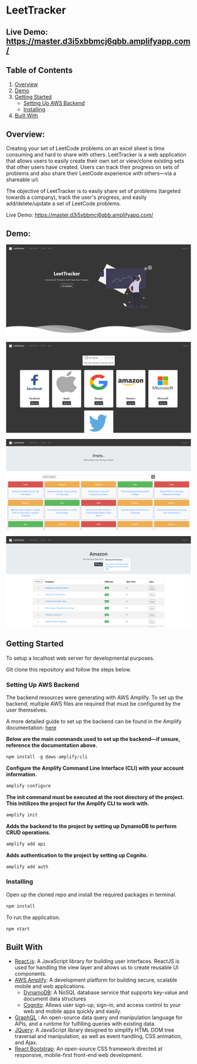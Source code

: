 # LeetTracker

Live Demo: https://master.d3i5xbbmcj6qbb.amplifyapp.com/
---

## Table of Contents

1. [Overview](#overview)
2. [Demo](#demo)
3. [Getting Started](#getting-started)
   - [Setting Up AWS Backend](#setting-up-aws-backend)
   - [Installing](#installing)
4. [Built With](#built-with)

## Overview:

Creating your set of LeetCode problems on an excel sheet is time consuming and hard to share with others. LeetTracker is a web application that allows users to easily create their own set or view/clone existing sets that other users have created. Users can track their progress on sets of problems and also share their LeetCode experience with others—via a shareable url.

The objective of LeetTracker is to easily share set of problems (targeted towards a company), track the user's progress, and easily add/delete/update a set of LeetCode problems.

Live Demo: https://master.d3i5xbbmcj6qbb.amplifyapp.com/

## Demo:

![DemoLanding](images/landing.png)

![DemoDashboard](images/dashboard.png)

![DemoCreate](images/create.png)

![DemoSet](images/set.png)

## Getting Started

To setup a localhost web server for developmental purposes.

Git clone this repository and follow the steps below.

### Setting Up AWS Backend

The backend resources were generating with AWS Amplify. To set up the backend, multiple AWS files are required that must be configured by the user themselves.

A more detailed guide to set up the backend can be found in the Amplify documentation: [here](https://aws-amplify.github.io/docs/cli-toolchain/quickstart?sdk=js)

**Below are the main commands used to set up the backend—if unsure, reference the documentation above.**

```javascript
npm install -g @aws-amplify/cli
```

**Configure the Amplify Command Line Interface (CLI) with your account information.**

```javascript
amplify configure
```

**The init command must be executed at the root directory of the project. This initilizes the project for the Amplify CLI to work with.**

```javascript
amplify init
```

**Adds the backend to the project by setting up DynamoDB to perform CRUD operations.**

```javascript
amplify add api
```

**Adds authentication to the project by setting up Cognito.**

```javascript
amplify add auth
```

### Installing

Open up the cloned repo and install the required packages in terminal.

```javascript
npm install
```

To run the application.

```javascript
npm start
```

## Built With

- [React.js](https://reactjs.org/): A JavaScript library for building user interfaces. ReactJS is used for handling the view layer and allows us to create reusable UI components.
- [AWS Amplify](https://aws.amazon.com/amplify/): A development platform for building secure, scalable mobile and web applications.
  - [DynamoDB](https://aws.amazon.com/dynamodb/): A NoSQL database service that supports key-value and document data structures
  - [Cognito](https://aws.amazon.com/cognito/): Allows user sign-up, sign-in, and access control to your web and mobile apps quickly and easily.
- [GraphQL](https://graphql.org/) : An open-source data query and manipulation language for APIs, and a runtime for fulfilling queries with existing data.
- [JQuery](https://jquery.com/): A JavaScript library designed to simplify HTML DOM tree traversal and manipulation, as well as event handling, CSS animation, and Ajax.
- [React Bootstrap](https://react-bootstrap.github.io/): An open-source CSS framework directed at responsive, mobile-first front-end web development.

